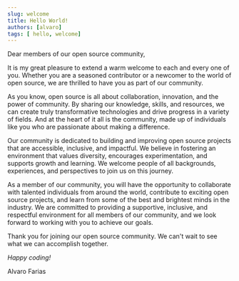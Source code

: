 ```yaml
---
slug: welcome
title: Hello World!
authors: [alvaro]
tags: [ hello, welcome]
---
```


Dear members of our open source community,

It is my great pleasure to extend a warm welcome to each and every one of you. Whether you are a seasoned contributor or a newcomer to the world of open source, we are thrilled to have you as part of our community.

As you know, open source is all about collaboration, innovation, and the power of community. By sharing our knowledge, skills, and resources, we can create truly transformative technologies and drive progress in a variety of fields. And at the heart of it all is the community, made up of individuals like you who are passionate about making a difference.

Our community is dedicated to building and improving open source projects that are accessible, inclusive, and impactful. We believe in fostering an environment that values diversity, encourages experimentation, and supports growth and learning. We welcome people of all backgrounds, experiences, and perspectives to join us on this journey.

As a member of our community, you will have the opportunity to collaborate with talented individuals from around the world, contribute to exciting open source projects, and learn from some of the best and brightest minds in the industry. We are committed to providing a supportive, inclusive, and respectful environment for all members of our community, and we look forward to working with you to achieve our goals.

Thank you for joining our open source community. We can't wait to see what we can accomplish together.

*Happy coding!*

Alvaro Farias
